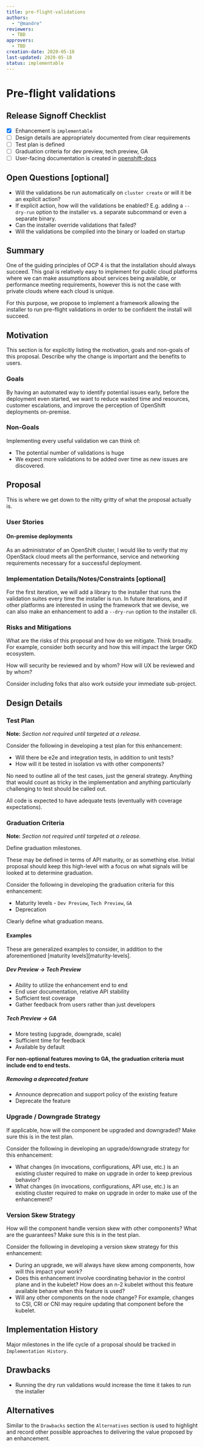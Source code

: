 ```yaml
---
title: pre-flight-validations
authors:
  - "@mandre"
reviewers:
  - TBD
approvers:
  - TBD
creation-date: 2020-05-18
last-updated: 2020-05-18
status: implementable
---
```


# Pre-flight validations

## Release Signoff Checklist

- [x] Enhancement is `implementable`
- [ ] Design details are appropriately documented from clear requirements
- [ ] Test plan is defined
- [ ] Graduation criteria for dev preview, tech preview, GA
- [ ] User-facing documentation is created in [openshift-docs](https://github.com/openshift/openshift-docs/)

## Open Questions [optional]

- Will the validations be run automatically on `cluster create` or will it be
  an explicit action?
- If explicit action, how will the validations be enabled? E.g. adding
  a `--dry-run` option to the installer vs. a separate subcommand or even
  a separate binary.
- Can the installer override validations that failed?
- Will the validations be compiled into the binary or loaded on startup

## Summary

One of the guiding principles of OCP 4 is that the installation should always
succeed. This goal is relatively easy to implement for public cloud platforms
where we can make assumptions about services being available, or performance
meeting requirements, however this is not the case with private clouds where
each cloud is unique.

For this purpose, we propose to implement a framework allowing the installer to
run pre-flight validations in order to be confident the install will succeed.

## Motivation

This section is for explicitly listing the motivation, goals and non-goals of
this proposal. Describe why the change is important and the benefits to users.

### Goals

By having an automated way to identify potential issues early, before the
deployment even started, we want to reduce wasted time and resources, customer
escalations, and improve the perception of OpenShift deployments on-premise.

### Non-Goals

Implementing every useful validation we can think of:
- The potential number of validations is huge
- We expect more validations to be added over time as new issues are
  discovered.

## Proposal

This is where we get down to the nitty gritty of what the proposal actually is.

### User Stories

#### On-premise deployments

As an administrator of an OpenShift cluster, I would like to verify that my
OpenStack cloud meets all the performance, service and networking requirements
necessary for a successful deployment.

### Implementation Details/Notes/Constraints [optional]

For the first iteration, we will add a library to the installer that runs the validation
suites every time the installer is run. In future iterations, and if other platforms are 
interested in using the framework that we devise, we can also make an enhancement to add
a `--dry-run` option to the installer cli.

### Risks and Mitigations

What are the risks of this proposal and how do we mitigate. Think broadly. For
example, consider both security and how this will impact the larger OKD
ecosystem.

How will security be reviewed and by whom? How will UX be reviewed and by whom?

Consider including folks that also work outside your immediate sub-project.

## Design Details

### Test Plan

**Note:** *Section not required until targeted at a release.*

Consider the following in developing a test plan for this enhancement:
- Will there be e2e and integration tests, in addition to unit tests?
- How will it be tested in isolation vs with other components?

No need to outline all of the test cases, just the general strategy. Anything
that would count as tricky in the implementation and anything particularly
challenging to test should be called out.

All code is expected to have adequate tests (eventually with coverage
expectations).

### Graduation Criteria

**Note:** *Section not required until targeted at a release.*

Define graduation milestones.

These may be defined in terms of API maturity, or as something else. Initial proposal
should keep this high-level with a focus on what signals will be looked at to
determine graduation.

Consider the following in developing the graduation criteria for this
enhancement:
- Maturity levels - `Dev Preview`, `Tech Preview`, `GA`
- Deprecation

Clearly define what graduation means.

#### Examples

These are generalized examples to consider, in addition to the aforementioned
[maturity levels][maturity-levels].

##### Dev Preview -> Tech Preview

- Ability to utilize the enhancement end to end
- End user documentation, relative API stability
- Sufficient test coverage
- Gather feedback from users rather than just developers

##### Tech Preview -> GA 

- More testing (upgrade, downgrade, scale)
- Sufficient time for feedback
- Available by default

**For non-optional features moving to GA, the graduation criteria must include
end to end tests.**

##### Removing a deprecated feature

- Announce deprecation and support policy of the existing feature
- Deprecate the feature

### Upgrade / Downgrade Strategy

If applicable, how will the component be upgraded and downgraded? Make sure this
is in the test plan.

Consider the following in developing an upgrade/downgrade strategy for this
enhancement:
- What changes (in invocations, configurations, API use, etc.) is an existing
  cluster required to make on upgrade in order to keep previous behavior?
- What changes (in invocations, configurations, API use, etc.) is an existing
  cluster required to make on upgrade in order to make use of the enhancement?

### Version Skew Strategy

How will the component handle version skew with other components?
What are the guarantees? Make sure this is in the test plan.

Consider the following in developing a version skew strategy for this
enhancement:
- During an upgrade, we will always have skew among components, how will this impact your work?
- Does this enhancement involve coordinating behavior in the control plane and
  in the kubelet? How does an n-2 kubelet without this feature available behave
  when this feature is used?
- Will any other components on the node change? For example, changes to CSI, CRI
  or CNI may require updating that component before the kubelet.

## Implementation History

Major milestones in the life cycle of a proposal should be tracked in `Implementation
History`.

## Drawbacks

- Running the dry run validations would increase the time it takes to run the installer

## Alternatives

Similar to the `Drawbacks` section the `Alternatives` section is used to
highlight and record other possible approaches to delivering the value proposed
by an enhancement.
